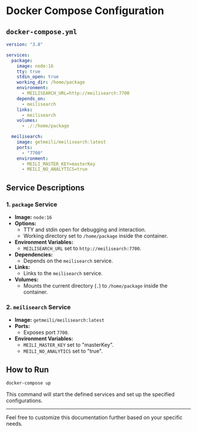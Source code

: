# Docker Compose Configuration

## `docker-compose.yml`

```yaml
version: "3.8"

services:
  package:
    image: node:16
    tty: true
    stdin_open: true
    working_dir: /home/package
    environment:
      - MEILISEARCH_URL=http://meilisearch:7700
    depends_on:
      - meilisearch
    links:
      - meilisearch
    volumes:
      - ./:/home/package

  meilisearch:
    image: getmeili/meilisearch:latest
    ports:
      - "7700"
    environment:
      - MEILI_MASTER_KEY=masterKey
      - MEILI_NO_ANALYTICS=true
```

## Service Descriptions

### 1. `package` Service

- **Image:** `node:16`
- **Options:**
  - TTY and stdin open for debugging and interaction.
  - Working directory set to `/home/package` inside the container.
- **Environment Variables:**
  - `MEILISEARCH_URL` set to `http://meilisearch:7700`.
- **Dependencies:**
  - Depends on the `meilisearch` service.
- **Links:**
  - Links to the `meilisearch` service.
- **Volumes:**
  - Mounts the current directory (`.`) to `/home/package` inside the container.

### 2. `meilisearch` Service

- **Image:** `getmeili/meilisearch:latest`
- **Ports:**
  - Exposes port `7700`.
- **Environment Variables:**
  - `MEILI_MASTER_KEY` set to "masterKey".
  - `MEILI_NO_ANALYTICS` set to "true".

## How to Run

```bash
docker-compose up
```

This command will start the defined services and set up the specified configurations.

---

Feel free to customize this documentation further based on your specific needs.
